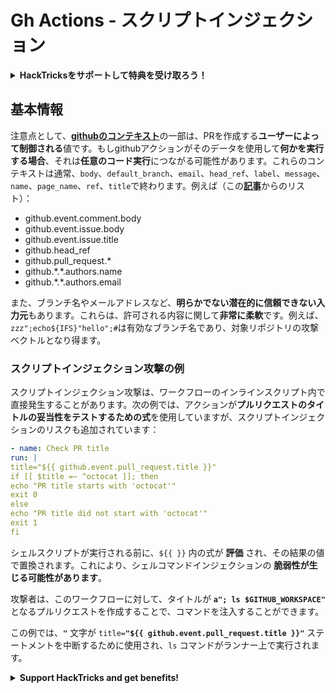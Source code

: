 # Gh Actions - スクリプトインジェクション

<details>

<summary><strong>HackTricksをサポートして特典を受け取ろう！</strong></summary>

* **HackTricksで会社を宣伝したい**場合や、**最新バージョンのPEASSやHackTricksのPDFをダウンロード**したい場合は、[**SUBSCRIPTION PLANS**](https://github.com/sponsors/carlospolop)をチェックしてください！
* [**公式PEASS＆HackTricksグッズ**](https://peass.creator-spring.com)を手に入れましょう
* [**The PEASS Family**](https://opensea.io/collection/the-peass-family)を見つけて、独占的な[**NFT**](https://opensea.io/collection/the-peass-family)のコレクションを楽しみましょう
* 💬 [**Discordグループ**](https://discord.gg/hRep4RUj7f)または[**Telegramグループ**](https://t.me/peass)に参加するか、**Twitter**で私をフォローしましょう 🐦 [**@carlospolopm**](https://twitter.com/carlospolopm)
* **ハッキングのトリックを共有するために、PRを** [**HackTricks**](https://github.com/carlospolop/hacktricks) **および** [**HackTricks Cloud**](https://github.com/carlospolop/hacktricks-cloud) **のGitHubリポジトリに提出してください。**

</details>

## 基本情報

注意点として、[**githubのコンテキスト**](https://docs.github.com/en/actions/reference/context-and-expression-syntax-for-github-actions#github-context)の一部は、PRを作成する**ユーザーによって制御される**値です。もしgithubアクションがそのデータを使用して**何かを実行する場合**、それは**任意のコード実行**につながる可能性があります。これらのコンテキストは通常、`body`、`default_branch`、`email`、`head_ref`、`label`、`message`、`name`、`page_name`、`ref`、`title`で終わります。例えば（この[**記事**](https://medium.com/tinder/exploiting-github-actions-on-open-source-projects-5d93936d189f)からのリスト）：

* github.event.comment.body
* github.event.issue.body
* github.event.issue.title
* github.head\_ref
* github.pull\_request.\*
* github.\*.\*.authors.name
* github.\*.\*.authors.email

また、ブランチ名やメールアドレスなど、**明らかでない潜在的に信頼できない入力元**もあります。これらは、許可される内容に関して**非常に柔軟**です。例えば、`zzz";echo${IFS}"hello";#`は有効なブランチ名であり、対象リポジトリの攻撃ベクトルとなり得ます。

### スクリプトインジェクション攻撃の例 <a href="#example-of-a-script-injection-attack" id="example-of-a-script-injection-attack"></a>

スクリプトインジェクション攻撃は、ワークフローのインラインスクリプト内で直接発生することがあります。次の例では、アクションが**プルリクエストのタイトルの妥当性をテストするための式**を使用していますが、スクリプトインジェクションのリスクも追加されています：
```yaml
- name: Check PR title
run: |
title="${{ github.event.pull_request.title }}"
if [[ $title =~ ^octocat ]]; then
echo "PR title starts with 'octocat'"
exit 0
else
echo "PR title did not start with 'octocat'"
exit 1
fi
```
シェルスクリプトが実行される前に、`${{ }}` 内の式が **評価** され、その結果の値で置換されます。これにより、シェルコマンドインジェクションの **脆弱性が生じる可能性があります**。

攻撃者は、このワークフローに対して、タイトルが **`a"; ls $GITHUB_WORKSPACE"`** となるプルリクエストを作成することで、コマンドを注入することができます。

この例では、**`"`** 文字が `title=`**`"${{ github.event.pull_request.title }}"`** ステートメントを中断するために使用され、`ls` コマンドがランナー上で実行されます。

<details>

<summary><strong>Support HackTricks and get benefits!</strong></summary>

* もしもあなたの **会社を HackTricks で宣伝したい** または **PEASS の最新バージョンにアクセスしたい** 場合は、[**SUBSCRIPTION PLANS**](https://github.com/sponsors/carlospolop) をご覧ください！
* [**公式の PEASS & HackTricks スワッグ**](https://peass.creator-spring.com) を手に入れましょう
* [**The PEASS Family**](https://opensea.io/collection/the-peass-family) を見つけて、独占的な [**NFTs**](https://opensea.io/collection/the-peass-family) のコレクションを発見しましょう
* 💬 [**Discord グループ**](https://discord.gg/hRep4RUj7f) または [**Telegram グループ**](https://t.me/peass) に参加するか、**Twitter** 🐦 [**@carlospolopm**](https://twitter.com/carlospolopm) をフォローしてください。
* **ハッキングのトリックを共有するために、PR を** [**HackTricks**](https://github.com/carlospolop/hacktricks) **と** [**HackTricks Cloud**](https://github.com/carlospolop/hacktricks-cloud) **の GitHub リポジトリに提出してください。**

</details>
